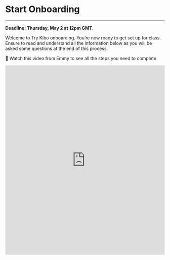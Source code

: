 # Start Onboarding
---
**Deadline: Thursday, May 2 at 12pm GMT.**

Welcome to Try Kibo onboarding. You’re now ready to get set up for class. Ensure to read and understand all the information below as you will be asked some questions at the end of this process. 

<aside>

🚨 Watch this video from Emmy to see all the steps you need to complete

</aside>


<div style="position: relative; height: 100%; width: 100%;">
  <iframe width="100%" height="600" src="https://www.loom.com/embed/69ea685579874a0b84ae5ae218632abc?sid=07e608ad-abbb-4c57-89e2-fd09f8bcd2d5" title="Onboarding for Try Kibo" frameborder="0" allow="accelerometer; autoplay; clipboard-write; encrypted-media; gyroscope; picture-in-picture; web-share" allowfullscreen></iframe>
</div>



During this process, you will:
* Select a live class.
* Join your class Replit team.
* Learn about how you will learn at Kibo.
* Join Discord, update your profile, and introduce yourself.
* Submit an onboarding checklist form

As you get through these steps, you will complete 3 activities that will help us verify that you are ready for class.

>

# Virtual sessions during Try Kibo

While you study at Kibo, there will be weekly live events that you will attend. These events are:

* **Live class(90 minutes)**: Mandatory weekly live sessions on Google Meet, led by an instructor or teaching assistant. It will include collaborative problem-solving (1 hour) and opportunities to ask questions about your lessons (30 minutes). You will select a live class time below.

* **Office hours (60 minutes)**: Personalized help with your projects and lessons. This session is optional and led by a teaching assistant.

* **Community Friday (60 minutes)**: Career-focused events featuring tech professionals and mentors like software engineers, product managers, and data scientists.


### Activity 1 - select a live class

Below is a list of weekly live classes available. Submit the form below to pick a live class time that works best for you. You can only select one live class. Time is in GMT(convert to your local timezone)

| Time (in GMT) | Day | Led by |
| --- | --- | --- |
| 5:00pm GMT | Tuesdays | Ayomide O |
| 3:00pm GMT | Thursdays | Theresa A |
| 7:00pm GMT | Fridays | Praise I |
| 5:00pm GMT | Saturdays | Omowunmi O |

<div style="width:100%;height:500px;"><iframe src="https://forms.gle/cVGQ5wx2W4MtcmWM8" frameborder="0" sandbox="allow-scripts allow-popups allow-top-navigation-by-user-activation allow-forms allow-same-origin" allowfullscreen="" style="width: 100%; height: 100%; border-radius: 1px; pointer-events: auto; background-color: white;"></iframe>
</div>

>

# Learning at Kibo 

You will be learning with peers, instructors, and teaching assistants from across the continent. In this section, you will learn about the support system available to you and how you can get help.

* **The Kibo Support System:** This includes community managers, instructors, and teaching assistants who are available to help you throughout your learning journey. Feel free to reach out and connect with any of them

![support_system.png](./try-kibo-onboarding/support_system.png)


* **How to get help:** Even though you will have a host of people who will support you throughout your journey, you will also refine your problem-solving abilities. As a rule of thumb, if you need help with your lessons, follow these steps to get help.
    * **Google:** Try to find answers to your questions online – a great way to polish your Google searching skills
    * **Community:** Ask your peers in the #help channels on Discord. They might have similar questions or answer
    * **Kibo:** If you still need assistance, contact the Kibo team—your instructor, TAs, or community managers.

![how_to_get_help.png](./try-kibo-onboarding/how_to_get_help.png)



# Tools for Success

During your class, you will use various tools for your learning. These tools are:

* **Anchor:** If you can read this, you are on Anchor. All your lessons will be released here – bookmark this site: <a href="https://lms.kibo.school/" target="_blank"> lms.kibo.school </a>
* **Replit:** You will write your code and submit it using. It has everything you need to build and run computer programs. You will join a replit team to access your lessons below
* **Zoom & Google Meet:** You will use these tools to attend your live classes, office hours, and events.
* **Discord:** This is our community platform, where you'll communicate and connect with peers and instructors. Joining Discord is mandatory once the program starts, as all communication from the Kibo team will be conducted there. You will join Discord and introduce yourself below


### Activity 2 – Join Replit Team

You have already created a Replit account during the admissions challenge. Now, you need to join the Replit team so you will be able to access your work in class.

* Go to <a href="https://replit.com/~" target="_blank">replit.com</a>
* Select "Log in" at the top right corner to login to your account
* <a href="https://replit.com/teams/join/nnwfwefcipyhekybvhxgrdndvorfkfhg-tk12-fpwp" target="_blank">Click this link </a> to join the Replit team for the class.


### Activity 3 – Join Discord and complete the onboarding checklist

After the class starts, all communication from the Kibo team will occur on Discord, so joining is mandatory. Follow the steps below to join Discord, introduce yourself, update your profile, and complete the onboarding checklist form.

🚨**Note:** If you witness any delays trying to join Discord, be patient and try again in a few hours. Discord may ban your account if they see multiple activities happening at one time, and it may take up to 20 days to resolve.

* If you already have a Discord account, <a href="https://discord.com/login" target="_blank">log in</a>. Otherwise, create an account and verify it via email. Check your spam folder if the email is not in your inbox
* Join the Try Kibo Discord Server: <a href="https://discord.gg/skbZYFttNP" target="_blank">https://discord.gg/skbZYFttNP</a> and follow the steps until you submit the onboarding checklist

    **Steps**
    * Introduce yourself in the #introductions channel
        * Your full name
        * Your location(city, country)
        * A fun fact about you
        * An image or gif that represents you
    *  Update your Discord name to your first name and last initial e.g., "Jessica A", "Sydney W"
    *  Add a preferred profile picture
    *  Submit the onboarding checklist form

Once you have done all the above, you’re ready for class! You will get an invite to the mandatory orientation on or before the end of today.

>

### Orientation date: Friday, 3rd May from 2 - 3:30pm GMT. Mark your calendar
